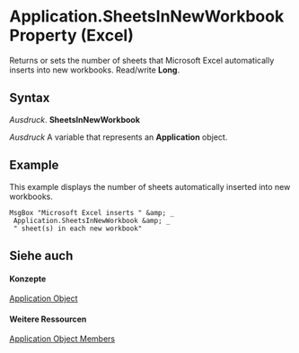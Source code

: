 
# Application.SheetsInNewWorkbook Property (Excel)

Returns or sets the number of sheets that Microsoft Excel automatically inserts into new workbooks. Read/write  **Long**.


## Syntax

 _Ausdruck_. **SheetsInNewWorkbook**

 _Ausdruck_ A variable that represents an **Application** object.


## Example

This example displays the number of sheets automatically inserted into new workbooks.


```
MsgBox "Microsoft Excel inserts " &amp; _ 
 Application.SheetsInNewWorkbook &amp; _ 
 " sheet(s) in each new workbook"
```


## Siehe auch


#### Konzepte


[Application Object](19b73597-5cf9-4f56-8227-b5211f657f6f.md)
#### Weitere Ressourcen


[Application Object Members](http://msdn.microsoft.com/library/4cb9ca42-8d07-cc9c-2d80-4eb9a5921e1e%28Office.15%29.aspx)